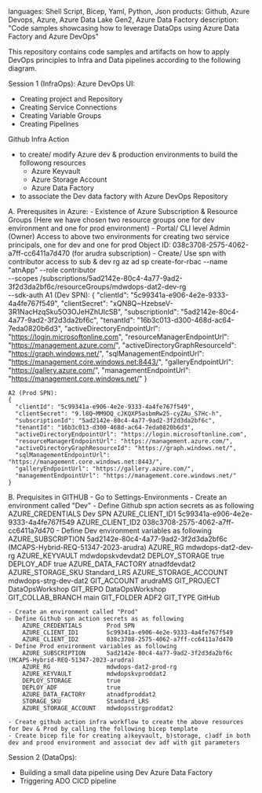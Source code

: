 languages: Shell Script, Bicep, Yaml, Python, Json
products: Github, Azure Devops, Azure, Azure Data Lake Gen2, Azure Data Factory
description: "Code samples showcasing how to leverage DataOps using Azure Data Factory and Azure DevOps"

This repository contains code samples and artifacts on how to apply DevOps principles to Infra and Data pipelines according to the following diagram.

Session 1 (InfraOps):
Azure DevOps UI:
- Creating project and Repository
- Creating Service Connections
- Creating Variable Groups
- Creating Pipelines

Github Infra Action 
- to create/ modify Azure dev & production environments to build the followong resources
    * Azure Keyvault
    * Azure Storage Account
    * Azure Data Factory
- to associate the Dev data factory with Azure DevOps Repository

A.	Prerequsites in Azure:
	- Existence of Azure Subscription & Resource Groups (Here we have chosen two resource groups one for dev environment and one for prod environment)
	- Portal/ CLI level Admin (Owner) Access to above two environments for creating two service principals, one for dev and one for prod
	 Object ID: 038c3708-2575-4062-a7ff-cc6411a7d470 (for arudra subscription)
	- Create/ Use spn with contributor access to sub & dev rg
	 az ad sp create-for-rbac --name "atnApp" --role contributor \
				--scopes /subscriptions/5ad2142e-80c4-4a77-9ad2-3f2d3da2bf6c/resourceGroups/mdwdops-dat2-dev-rg\
				--sdk-auth
	A1 (Dev SPN):
	{
	  "clientId": "5c99341a-e906-4e2e-9333-4a4fe767f549",
	  "clientSecret": "xQN8Q~HzebseV-3R1NacHzqSku5O3OJeHZhUIcSB",
	  "subscriptionId": "5ad2142e-80c4-4a77-9ad2-3f2d3da2bf6c",
	  "tenantId": "16b3c013-d300-468d-ac64-7eda0820b6d3",
	  "activeDirectoryEndpointUrl": "https://login.microsoftonline.com",
	  "resourceManagerEndpointUrl": "https://management.azure.com/",
	  "activeDirectoryGraphResourceId": "https://graph.windows.net/",
	  "sqlManagementEndpointUrl": "https://management.core.windows.net:8443/",
	  "galleryEndpointUrl": "https://gallery.azure.com/",
	  "managementEndpointUrl": "https://management.core.windows.net/"
	}

	A2 (Prod SPN):
	{
	  "clientId": "5c99341a-e906-4e2e-9333-4a4fe767f549",
	  "clientSecret": "9.l8Q~MM9DQ_cJKQXP5asbmRw25-cyZAu_S7Hc-h",
	  "subscriptionId": "5ad2142e-80c4-4a77-9ad2-3f2d3da2bf6c",
	  "tenantId": "16b3c013-d300-468d-ac64-7eda0820b6d3",
	  "activeDirectoryEndpointUrl": "https://login.microsoftonline.com",
	  "resourceManagerEndpointUrl": "https://management.azure.com/",
	  "activeDirectoryGraphResourceId": "https://graph.windows.net/",
	  "sqlManagementEndpointUrl": "https://management.core.windows.net:8443/",
	  "galleryEndpointUrl": "https://gallery.azure.com/",
	  "managementEndpointUrl": "https://management.core.windows.net/"
	}


B. Prequisites in GITHUB
	- Go to Settings-Environments
	- Create an environment called "Dev"
	- Define Github spn action secrets as as following
		AZURE_CREDENTIALS		Dev SPN
		AZURE_CLIENT_ID1		5c99341a-e906-4e2e-9333-4a4fe767f549
		AZURE_CLIENT_ID2		038c3708-2575-4062-a7ff-cc6411a7d470
	- Define Dev environment variables as following
		AZURE_SUBSCRIPTION		5ad2142e-80c4-4a77-9ad2-3f2d3da2bf6c (MCAPS-Hybrid-REQ-51347-2023-arudra)
		AZURE_RG				mdwdops-dat2-dev-rg
		AZURE_KEYVAULT			mdwdopskvdevdat2
		DEPLOY_STORAGE			true
		DEPLOY_ADF				true
		AZURE_DATA_FACTORY		atnadfdevdat2
		AZURE_STORAGE_SKU		Standard_LRS
		AZURE_STORAGE_ACCOUNT	mdwdops-strg-dev-dat2
		GIT_ACCOUNT				arudraMS
		GIT_PROJECT				DataOpsWorkshop
		GIT_REPO				DataOpsWorkshop		
		GIT_COLLAB_BRANCH		main
		GIT_FOLDER				ADF2
		GIT_TYPE				GitHub

	- Create an environment called "Prod"
	- Define Github spn action secrets as as following
		AZURE_CREDENTIALS		Prod SPN
		AZURE_CLIENT_ID1		5c99341a-e906-4e2e-9333-4a4fe767f549
		AZURE_CLIENT_ID2		038c3708-2575-4062-a7ff-cc6411a7d470
	- Define Prod environment variables as following
		AZURE_SUBSCRIPTION		5ad2142e-80c4-4a77-9ad2-3f2d3da2bf6c (MCAPS-Hybrid-REQ-51347-2023-arudra)
		AZURE_RG				mdwdops-dat2-prod-rg
		AZURE_KEYVAULT			mdwdopskvproddat2
		DEPLOY_STORAGE			true
		DEPLOY_ADF				true
		AZURE_DATA_FACTORY		atnadfproddat2
		STORAGE_SKU				Standard_LRS
		AZURE_STORAGE_ACCOUNT	mdwdopsstrgproddat2
	
	- Create github action infra workflow to create the above resources for Dev & Prod by calling the following bicep template
	- Create bicep file for creating a)keyvault, b)storage, c)adf in both dev and prood environment and associat dev adf with git parameters

Session 2 (DataOps):
- Building a small data pipeline using Dev Azure Data Factory
- Triggering ADO CICD pipeline

